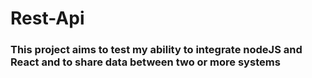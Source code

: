 # Rest-Api
<h3>This project aims to test my ability to integrate nodeJS and React and to share data between two or more systems</h3>
